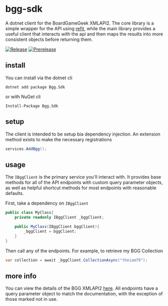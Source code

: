 # bgg-sdk
A dotnet client for the BoardGameGeek XMLAPI2. The core library is a simple wrapper for the API using [refit](https://github.com/reactiveui/refit), while the main library provides a useful client that interacts with the api and then maps the results into more consistent objects before returning them.

[![Release](https://github.com/theiam79/bgg-sdk/actions/workflows/publish-release.yml/badge.svg)](https://github.com/theiam79/bgg-sdk/actions/workflows/publish-release.yml)
[![Prerelease](https://github.com/theiam79/bgg-sdk/actions/workflows/publish-test.yml/badge.svg)](https://github.com/theiam79/bgg-sdk/actions/workflows/publish-test.yml)
## install
You can install via the dotnet cli
```
dotnet add package Bgg.Sdk
```
or with NuGet cli
```
Install-Package Bgg.Sdk
```

## setup
The client is intended to be setup bia dependency injection. An extension method exists to make the necessary registrations

```csharp
services.AddBgg();
```

## usage
The `IBggClient` is the primary service you'll interact with. It provides base methods for all of the API endpoints with custom query parameter objects, as well as helpful shortcut methods for most endpoints with reasonable defaults.

First, take a dependency on `IBggClient`
```csharp
public class MyClass{
    private readonly IBggClient _bggClient;

    public MyClass(IBggClient bggClient){
        _bggClient = bggClient;
    }
}
```

Then call any of the endpoints. For example, to retrieve my BGG Collection
```csharp
var collection = await _bggClient.CollectionAsync("theiam79");
```

## more info
You can view the details of the BGG XMLAPI2 [here](https://boardgamegeek.com/wiki/page/BGG_XML_API2). All endpoints have a query parameter object to match the documentation, with the exception of those marked not in use.